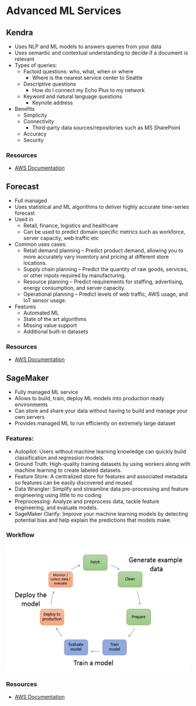 # Advanced ML Services
## Kendra
- Uses NLP and ML models to answers queries from your data
- Uses semantic and contextual understanding to decide if a document is relevant
- Types of queries:
	- Factoid questions: who, what, when or where
		- Where is the nearest service center to Seattle
	- Descriptive questions
		- How do I connect my Echo Plus to my network
	- Keyword and natural language questions
		- Keynote address
- Benefits
	- Simplicity
	- Connectivity
		- Third-party data sources/repositories such as MS SharePoint
	- Accuracy
	- Security

### Resources
- [AWS Documentation](https://docs.aws.amazon.com/kendra/latest/dg/what-is-kendra.html)

## Forecast
- Full managed
- Uses statistical and ML algorithms to deliver highly accurate time-series forecast
- Used in
	- Retail, finance, logistics and healthcare
	- Can be used to predict domain specific metrics such as workforce, server capacity, web traffic etc
- Common uses cases:
	- Retail demand planning – Predict product demand, allowing you to more accurately vary inventory and pricing at different store locations.
	- Supply chain planning – Predict the quantity of raw goods, services, or other inputs required by manufacturing.
	- Resource planning – Predict requirements for staffing, advertising, energy consumption, and server capacity.
	- Operational planning – Predict levels of web traffic, AWS usage, and IoT sensor usage.
- Features
	- Automated ML
	- State of the art algorithms
	- Missing value support
	- Additional built-in datasets

### Resources
- [AWS Documentation](https://docs.aws.amazon.com/forecast/latest/dg/what-is-forecast.html)

## SageMaker
- Fully managed ML service
- Allows to build, train, deploy ML models into production ready environments
- Can store and share your data without having to build and manage your own servers
- Provides managed ML to run efficiently on extremely large dataset

### Features:
- Autopilot: Users without machine learning knowledge can quickly build classification and regression models.
- Ground Truth: High-quality training datasets by using workers along with machine learning to create labeled datasets.
- Feature Store: A centralized store for features and associated metadata so features can be easily discovered and reused.
- Data Wrangler: Simplify and streamline data pre-processing and feature engineering using little to no coding
- Preprocessing: Analyze and preprocess data, tackle feature engineering, and evaluate models.
- SageMaker Clarify: Improve your machine learning models by detecting potential bias and help explain the predictions that models make.

### Workflow
![SageMaker Workflow](docs/Machine%20Learning/assets/sagemaker_workflow.png)

### Resources
- [AWS Documentation](https://docs.aws.amazon.com/sagemaker/latest/dg/whatis.html)